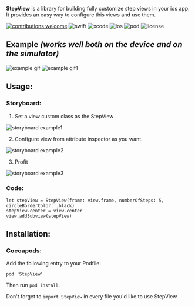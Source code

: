 **StepView** is a library for building fully customize step views in your ios app. It provides an easy way to configure this views and use them.

[![contributions welcome](https://img.shields.io/badge/contributions-welcome-brightgreen.svg?style=flat)](https://github.com/vladislovshilov/StepView/issues) ![swift](https://img.shields.io/badge/swift-4.0+-orange.svg) ![xcode](https://img.shields.io/badge/Xcode-9.0+-blue.png) ![ios](https://img.shields.io/badge/ios-8.0+-blue.svg) ![pod](https://img.shields.io/cocoapods/v/StepView.svg?style=flat) ![license](https://img.shields.io/cocoapods/l/StepView.png)

## Example *(works well both on the device and on the simulator)*

![example gif](https://media.giphy.com/media/450INtPPuYp3h7W07H/giphy.gif) ![example gif1](https://media.giphy.com/media/7A1drTOKUM46ElGgqF/giphy.gif)

## Usage:
### Storyboard:

1. Set a view custom class as the StepView

![storyboard example1](https://i.ibb.co/QJvnjNn/Screen-Shot-2018-12-18-at-12-38-52-PM.png)

2. Configure view from attribute inspector as you want.

![storyboard example2](https://i.ibb.co/MpF7s44/Screen-Shot-2018-12-18-at-12-42-48-PM.png)

3. Profit

![storyboard example3](https://i.ibb.co/yPkvtX4/Screen-Shot-2018-12-18-at-12-43-26-PM.png)

### Code:
```
let stepView = StepView(frame: view.frame, numberOfSteps: 5, circleBorderColor: .black)
stepView.center = view.center
view.addSubview(stepView)
```

## Installation:
### Cocoapods:
Add the following entry to your Podfile:
```
pod 'StepView'
```
Then run ```pod install```.

Don't forget to ```import StepView``` in every file you'd like to use StepView.
